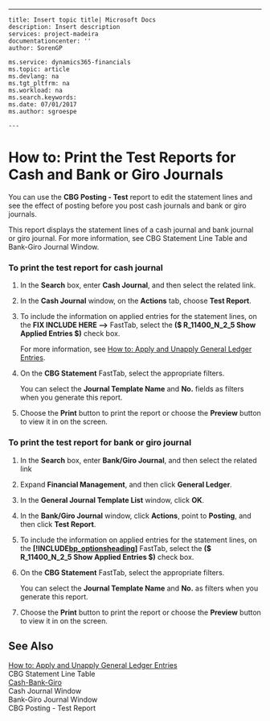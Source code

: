 ---
    title: Insert topic title| Microsoft Docs
    description: Insert description
    services: project-madeira
    documentationcenter: ''
    author: SorenGP

    ms.service: dynamics365-financials
    ms.topic: article
    ms.devlang: na
    ms.tgt_pltfrm: na
    ms.workload: na
    ms.search.keywords:
    ms.date: 07/01/2017
    ms.author: sgroespe

    ---
# How to: Print the Test Reports for Cash and Bank or Giro Journals
You can use the **CBG Posting \- Test** report to edit the statement lines and see the effect of posting before you post cash journals and bank or giro journals.  
  
 This report displays the statement lines of a cash journal and bank journal or giro journal. For more information, see CBG Statement Line Table and Bank\-Giro Journal Window.  
  
### To print the test report for cash journal  
  
1.  In the **Search** box, enter **Cash Journal**, and then select the related link.  
  
2.  In the **Cash Journal** window, on the **Actions** tab, choose **Test Report**.  
  
3.  To include the information on applied entries for the statement lines, on the **FIX INCLUDE HERE<!--FIX INCLUDE HERE<!--[!INCLUDE[bp_optionsheading](../../DesignAndEngineering/includes/bp_optionsheading_md.md)] --> -->** FastTab, select the **\($ R\_11400\_N\_2\_5 Show Applied Entries $\)** check box.  
  
     For more information, see [How to: Apply and Unapply General Ledger Entries](../../LocalFunctionalityForMicrosoftDynamicsNav2016/Belgium/how-to-apply-and-unapply-general-ledger-entries.md).  
  
4.  On the **CBG Statement** FastTab, select the appropriate filters.  
  
     You can select the **Journal Template Name** and **No.** fields as filters when you generate this report.  
  
5.  Choose the **Print** button to print the report or choose the **Preview** button to view it in on the screen.  
  
### To print the test report for bank or giro journal  
  
1.  In the **Search** box, enter **Bank\/Giro Journal**, and then select the related link  
  
2.  Expand **Financial Management**, and then click **General Ledger**.  
  
3.  In the **General Journal Template List** window, click **OK**.  
  
4.  In the **Bank\/Giro Journal** window, click **Actions**, point to **Posting**, and then click **Test Report**.  
  
5.  To include the information on applied entries for the statement lines, on the **[!INCLUDE[bp_optionsheading](../../DesignAndEngineering/includes/bp_optionsheading_md.md)]** FastTab, select the **\($ R\_11400\_N\_2\_5 Show Applied Entries $\)** check box.  
  
6.  On the **CBG Statement** FastTab, select the appropriate filters.  
  
     You can select the **Journal Template Name** and **No.** as filters when you generate this report.  
  
7.  Choose the **Print** button to print the report or choose the **Preview** button to view it in on the screen.  
  
## See Also  
 [How to: Apply and Unapply General Ledger Entries](../../LocalFunctionalityForMicrosoftDynamicsNav2016/Belgium/how-to-apply-and-unapply-general-ledger-entries.md)   
 CBG Statement Line Table   
 [Cash\-Bank\-Giro](../../LocalFunctionalityForMicrosoftDynamicsNav2016/Netherlands/cash-bank-giro.md)   
 Cash Journal Window   
 Bank\-Giro Journal Window   
 CBG Posting \- Test Report